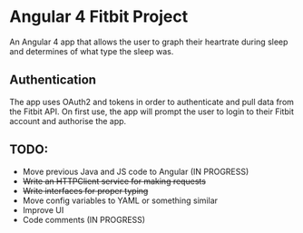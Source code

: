 # Angular 4 Fitbit Project

An Angular 4 app that allows the user to graph their heartrate during sleep and determines of what type the sleep was.

## Authentication

The app uses OAuth2 and tokens in order to authenticate and pull data from the Fitbit API. On first use, the app will prompt the user to login to their Fitbit account and authorise the app.

## TODO:

- Move previous Java and JS code to Angular (IN PROGRESS)
- ~~Write an HTTPClient service for making requests~~
- ~~Write interfaces for proper typing~~
- Move config variables to YAML or something similar
- Improve UI
- Code comments (IN PROGRESS)
